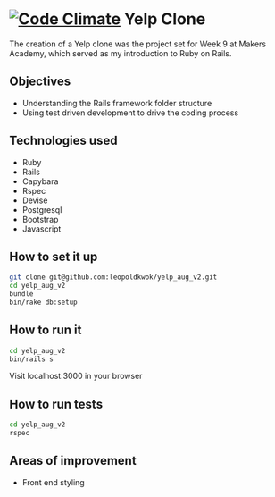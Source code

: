 [![Code Climate](https://codeclimate.com/github/leopoldkwok/yelp_aug_v2/badges/gpa.svg)](https://codeclimate.com/github/leopoldkwok/yelp_aug_v2)
Yelp Clone
==========

The creation of a Yelp clone was the project set for Week 9 at Makers Academy, which served as my introduction 
to Ruby on Rails.

Objectives
----------
- Understanding the Rails framework folder structure
- Using test driven development to drive the coding process

Technologies used
-----------------
- Ruby
- Rails
- Capybara
- Rspec
- Devise
- Postgresql
- Bootstrap
- Javascript


How to set it up
-----------------

```sh
git clone git@github.com:leopoldkwok/yelp_aug_v2.git
cd yelp_aug_v2
bundle
bin/rake db:setup
```

How to run it
--------------
```sh
cd yelp_aug_v2
bin/rails s
```

Visit localhost:3000 in your browser

How to run tests
----------------

```sh
cd yelp_aug_v2
rspec
```

Areas of improvement
--------------------
- Front end styling